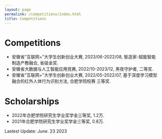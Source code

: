 ```yaml
---
layout: page
permalink: /competitions/index.html
title: Competitions
---
```


# Competitions

- 安徽省“互联网+”大学生创新创业大赛, 2023/06-2022/08, 智造家-赋能智能制造产教融合, 省级金奖.
- 安徽省大数据与人工智能应用竞赛, 2022/10-2023/12, 黑夜守护者, 二等奖.
- 安徽省“互联网+”大学生创新创业大赛, 2022/05-2022/07, 基于深度学习模型融合的红外人体行为识别方法, 合肥学院校赛 三等奖.

# Scholarships

- 2022年合肥学院研究生学业奖学金三等奖, 1.2万.
- 2021年合肥学院研究生学业奖学金三等奖, 0.8万.

Lastest Update: June. 23 2023 &nbsp; 
